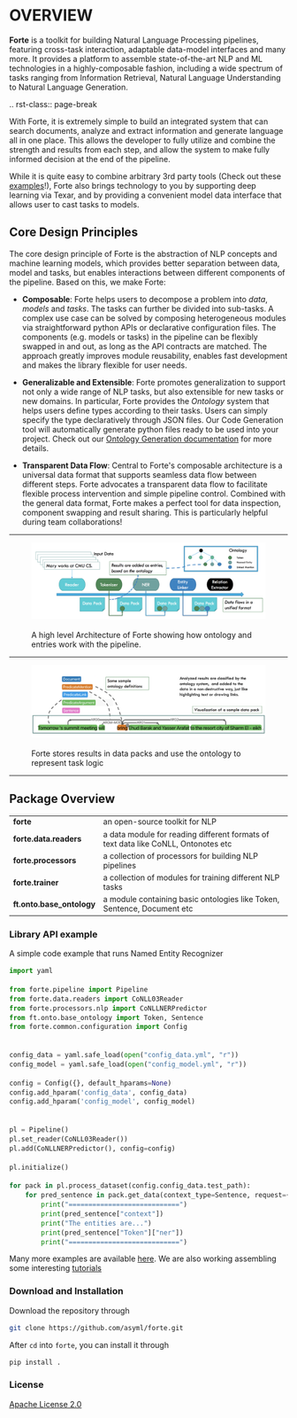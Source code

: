 # OVERVIEW #
**Forte** is a toolkit for building Natural Language Processing pipelines, featuring cross-task
interaction, adaptable data-model interfaces and many more. It provides a platform to assemble
state-of-the-art NLP and ML technologies in a highly-composable fashion, including a wide
spectrum of tasks ranging from Information Retrieval, Natural Language Understanding to Natural
Language Generation.

.. rst-class:: page-break

With Forte, it is extremely simple to build an integrated system that can search documents,
analyze and extract information and generate language all in one place. This allows the developer
to fully utilize and combine the strength and results from each step, and allow the system to
make fully informed decision at the end of the pipeline.

While it is quite easy to combine arbitrary 3rd party tools (Check out these [examples](./examples)!),
Forte also brings technology to you by supporting deep learning via Texar, and by providing a convenient
model data interface that allows user to cast tasks to models.

## Core Design Principles

The core design principle of Forte is the abstraction of NLP concepts and machine learning models,
which provides better separation between data, model and tasks, but enables interactions
between different components of the pipeline. Based on this, we make Forte:

* **Composable**: Forte helps users to decompose a problem into *data*, *models* and *tasks*.
The tasks can further be divided into sub-tasks. A complex use case
can be solved by composing heterogeneous modules via straightforward python APIs or declarative
configuration files. The components (e.g. models or tasks) in the pipeline can be flexibly
swapped in and out, as long as the API contracts are matched. The approach greatly improves module
reusability, enables fast development and makes the library flexible for user needs.

* **Generalizable and Extensible**: Forte promotes generalization to support not only a wide
range of NLP tasks, but also extensible for new tasks or new domains. In particular, Forte
provides the *Ontology* system that helps users define types according to their tasks.
Users can simply specify the type declaratively through JSON files. Our Code Generation tool
will automatically generate python files ready to be used into your project. Check out our
[Ontology Generation documentation](ontology_generation.md) for more details.

* **Transparent Data Flow**: Central to Forte's composable architecture is a universal data
format that supports seamless data flow between different steps. Forte advocates a transparent
data flow to facilitate flexible process intervention and simple pipeline control. Combined with
the general data format, Forte makes a perfect tool for data inspection, component swapping and
result sharing. This is particularly helpful during team collaborations!

-----------------

<figure class="image">
   <img src="../_static/img/forte_arch.png"><br><br>
   <figcaption>A high level Architecture of Forte showing how ontology and entries work with the
   pipeline.</figcaption>
</figure>

-----------------

<figure class="image">
   <img src="../_static/img/forte_results.png"><br><br>
   <figcaption>Forte stores results in data packs and use the ontology to represent task logic
   </figcaption>
</figure>

-----------------

## Package Overview

<table>
<tr>
    <td><b> forte </b></td>
    <td> an open-source toolkit for NLP  </td>
</tr>
<tr>
    <td><b> forte.data.readers </b></td>
    <td> a data module for reading different formats of text data like CoNLL, Ontonotes etc
    </td>
</tr>
<tr>
    <td><b> forte.processors </b></td>
    <td> a collection of processors for building NLP pipelines </td>
</tr>
<tr>
    <td><b> forte.trainer </b></td>
    <td> a collection of modules for training different NLP tasks </td>
</tr>
<tr>
    <td><b> ft.onto.base_ontology </b></td>
    <td> a module containing basic ontologies like Token, Sentence, Document etc </td>
</tr>
</table>

### Library API example

A simple code example that runs Named Entity Recognizer

```python
import yaml

from forte.pipeline import Pipeline
from forte.data.readers import CoNLL03Reader
from forte.processors.nlp import CoNLLNERPredictor
from ft.onto.base_ontology import Token, Sentence
from forte.common.configuration import Config


config_data = yaml.safe_load(open("config_data.yml", "r"))
config_model = yaml.safe_load(open("config_model.yml", "r"))

config = Config({}, default_hparams=None)
config.add_hparam('config_data', config_data)
config.add_hparam('config_model', config_model)


pl = Pipeline()
pl.set_reader(CoNLL03Reader())
pl.add(CoNLLNERPredictor(), config=config)

pl.initialize()

for pack in pl.process_dataset(config.config_data.test_path):
    for pred_sentence in pack.get_data(context_type=Sentence, request={Token: {"fields": ["ner"]}}):
        print("============================")
        print(pred_sentence["context"])
        print("The entities are...")
        print(pred_sentence["Token"]["ner"])
        print("============================")

```

Many more examples are available [here](examples.md). We are also working assembling some
interesting [tutorials](https://github.com/asyml/forte/wiki)


### Download and Installation

Download the repository through

```bash
git clone https://github.com/asyml/forte.git
```

After `cd` into `forte`, you can install it through

```bash
pip install .
```


### License

[Apache License 2.0](https://github.com/asyml/forte/blob/master/LICENSE)
